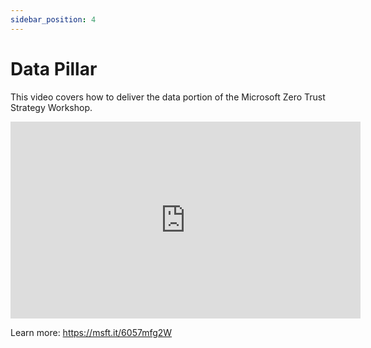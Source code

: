 ```yaml
---
sidebar_position: 4
---
```


# Data Pillar

This video covers how to deliver the data portion of the Microsoft Zero Trust Strategy Workshop.

<iframe width="560" height="315" src="
https://www.youtube.com/embed/jxKrzAQ-u_0?si=M2OshZZzA5-6P39R
" title="YouTube video player" frameborder="0" allow="accelerometer; autoplay; clipboard-write; encrypted-media; gyroscope; picture-in-picture; web-share" referrerpolicy="strict-origin-when-cross-origin" allowfullscreen></iframe>

Learn more: https://msft.it/6057mfg2W